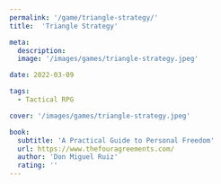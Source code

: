 ```yaml
---
permalink: '/game/triangle-strategy/'
title:  'Triangle Strategy'

meta: 
  description: 
  image: '/images/games/triangle-strategy.jpeg'

date: 2022-03-09

tags:
  - Tactical RPG

cover: '/images/games/triangle-strategy.jpeg'

book:
  subtitle: 'A Practical Guide to Personal Freedom'
  url: https://www.thefouragreements.com/
  author: 'Don Miguel Ruiz'
  rating: ''
---
```


